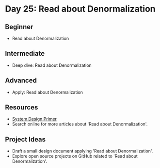 # Day 25: Read about Denormalization

## Beginner
- Read about Denormalization

## Intermediate
- Deep dive: Read about Denormalization

## Advanced
- Apply: Read about Denormalization

## Resources
- [System Design Primer](https://github.com/donnemartin/system-design-primer#denormalization)
- Search online for more articles about 'Read about Denormalization'.

## Project Ideas
- Draft a small design document applying 'Read about Denormalization'.
- Explore open source projects on GitHub related to 'Read about Denormalization'.
